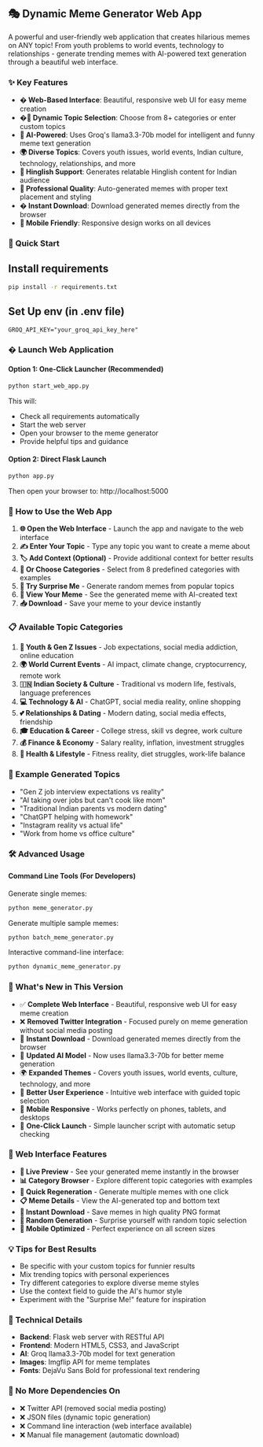 ## 🎭 Dynamic Meme Generator Web App

A powerful and user-friendly web application that creates hilarious memes on ANY topic! From youth problems to world events, technology to relationships - generate trending memes with AI-powered text generation through a beautiful web interface.

### ✨ Key Features

- **� Web-Based Interface**: Beautiful, responsive web UI for easy meme creation
- **�🎯 Dynamic Topic Selection**: Choose from 8+ categories or enter custom topics
- **🧠 AI-Powered**: Uses Groq's llama3.3-70b model for intelligent and funny meme text generation
- **🌍 Diverse Topics**: Covers youth issues, world events, Indian culture, technology, relationships, and more
- **💬 Hinglish Support**: Generates relatable Hinglish content for Indian audience
- **🎨 Professional Quality**: Auto-generated memes with proper text placement and styling
- **� Instant Download**: Download generated memes directly from the browser
- **📱 Mobile Friendly**: Responsive design works on all devices

### 🚀 Quick Start

## Install requirements

```bash
pip install -r requirements.txt
```

## Set Up env (in .env file)

```env
GROQ_API_KEY="your_groq_api_key_here"
```

### � Launch Web Application

#### Option 1: One-Click Launcher (Recommended)
```bash
python start_web_app.py
```
This will:
- Check all requirements automatically
- Start the web server
- Open your browser to the meme generator
- Provide helpful tips and guidance

#### Option 2: Direct Flask Launch
```bash
python app.py
```
Then open your browser to: http://localhost:5000

### 🎯 How to Use the Web App

1. **🌐 Open the Web Interface** - Launch the app and navigate to the web interface
2. **✍️ Enter Your Topic** - Type any topic you want to create a meme about
3. **🏷️ Add Context (Optional)** - Provide additional context for better results
4. **📂 Or Choose Categories** - Select from 8 predefined categories with examples
5. **🎲 Try Surprise Me** - Generate random memes from popular topics
6. **🎨 View Your Meme** - See the generated meme with AI-created text
7. **📥 Download** - Save your meme to your device instantly

### 📋 Available Topic Categories

1. **👥 Youth & Gen Z Issues** - Job expectations, social media addiction, online education
2. **🌍 World Current Events** - AI impact, climate change, cryptocurrency, remote work
3. **🇮🇳 Indian Society & Culture** - Traditional vs modern life, festivals, language preferences
4. **💻 Technology & AI** - ChatGPT, social media reality, online shopping
5. **💕 Relationships & Dating** - Modern dating, social media effects, friendship
6. **🎓 Education & Career** - College stress, skill vs degree, work culture
7. **💰 Finance & Economy** - Salary reality, inflation, investment struggles
8. **🏃 Health & Lifestyle** - Fitness reality, diet struggles, work-life balance

### 🎯 Example Generated Topics

- "Gen Z job interview expectations vs reality"
- "AI taking over jobs but can't cook like mom"
- "Traditional Indian parents vs modern dating"
- "ChatGPT helping with homework"
- "Instagram reality vs actual life"
- "Work from home vs office culture"

### 🛠️ Advanced Usage

#### Command Line Tools (For Developers)

Generate single memes:
```bash
python meme_generator.py
```

Generate multiple sample memes:
```bash
python batch_meme_generator.py
```

Interactive command-line interface:
```bash
python dynamic_meme_generator.py
```

### 🔧 What's New in This Version

- ✅ **Complete Web Interface** - Beautiful, responsive web UI for easy meme creation
- ❌ **Removed Twitter Integration** - Focused purely on meme generation without social media posting
- 🎯 **Instant Download** - Download generated memes directly from the browser
- 🧠 **Updated AI Model** - Now uses llama3.3-70b for better meme generation
- 🌍 **Expanded Themes** - Covers youth issues, world events, culture, technology, and more
- 💫 **Better User Experience** - Intuitive web interface with guided topic selection
- 📱 **Mobile Responsive** - Works perfectly on phones, tablets, and desktops
- 🚀 **One-Click Launch** - Simple launcher script with automatic setup checking

### 📱 Web Interface Features

- **🎨 Live Preview** - See your generated meme instantly in the browser
- **📊 Category Browser** - Explore different topic categories with examples
- **🔄 Quick Regeneration** - Generate multiple memes with one click
- **📋 Meme Details** - View the AI-generated top and bottom text
- **💾 Instant Download** - Save memes in high quality PNG format
- **🎲 Random Generation** - Surprise yourself with random topic selection
- **📱 Mobile Optimized** - Perfect experience on all screen sizes

### 💡 Tips for Best Results

- Be specific with your custom topics for funnier results
- Mix trending topics with personal experiences
- Try different categories to explore diverse meme styles
- Use the context field to guide the AI's humor style
- Experiment with the "Surprise Me!" feature for inspiration

### 🔧 Technical Details

- **Backend**: Flask web server with RESTful API
- **Frontend**: Modern HTML5, CSS3, and JavaScript
- **AI**: Groq llama3.3-70b model for text generation
- **Images**: Imgflip API for meme templates
- **Fonts**: DejaVu Sans Bold for professional text rendering

### 🎉 No More Dependencies On

- ❌ Twitter API (removed social media posting)
- ❌ JSON files (dynamic topic generation)
- ❌ Command line interaction (web interface available)
- ❌ Manual file management (automatic download)
